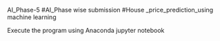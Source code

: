 AI_Phase-5
#AI_Phase wise submission 
#House _price_prediction_using machine learning

Execute the program using Anaconda jupyter notebook
